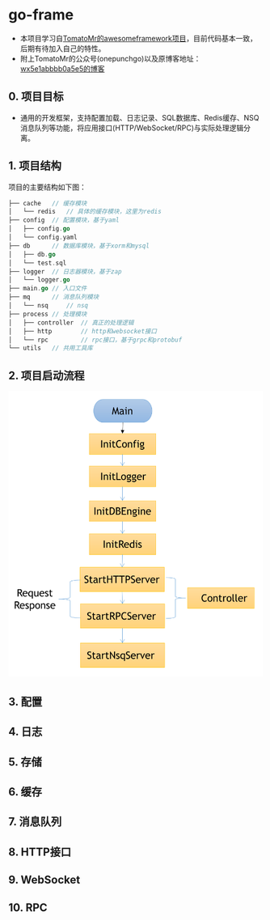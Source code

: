 # go-frame

- 本项目学习自[TomatoMr的awesomeframework项目](https://github.com/TomatoMr/awesomeframework)，目前代码基本一致，后期有待加入自己的特性。
- 附上TomatoMr的公众号(onepunchgo)以及原博客地址：[wx5e1abbbb0a5e5的博客](https://blog.51cto.com/14664952)

## 0. 项目目标

- 通用的开发框架，支持配置加载、日志记录、SQL数据库、Redis缓存、NSQ消息队列等功能，将应用接口(HTTP/WebSocket/RPC)与实际处理逻辑分离。

## 1. 项目结构

项目的主要结构如下图：

```go
├── cache   // 缓存模块
│   └── redis   // 具体的缓存模块，这里为redis
├── config  // 配置模块，基于yaml
│   ├── config.go
│   └── config.yaml
├── db      // 数据库模块，基于xorm和mysql
│   ├── db.go   
│   └── test.sql
├── logger  // 日志器模块，基于zap
│   └── logger.go
├── main.go // 入口文件
├── mq      // 消息队列模块
│   └── nsq     // nsq
├── process // 处理模块
│   ├── controller  // 真正的处理逻辑
│   ├── http        // http和websocket接口
│   └── rpc         // rpc接口，基于grpc和protobuf
└── utils   // 共用工具库

```

## 2. 项目启动流程

![workflow](/resources/images/workflow.png)

## 3. 配置

## 4. 日志

## 5. 存储

## 6. 缓存

## 7. 消息队列

## 8. HTTP接口

## 9. WebSocket

## 10. RPC

